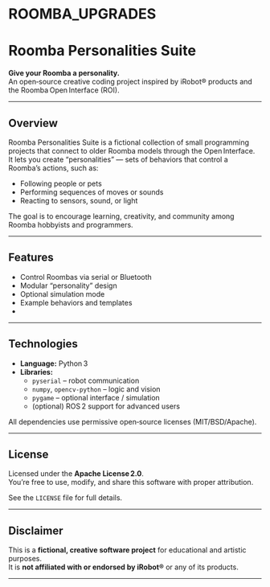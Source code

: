 # ROOMBA_UPGRADES
# Roomba Personalities Suite  
**Give your Roomba a personality.**  
An open‑source creative coding project inspired by iRobot® products and the Roomba Open Interface (ROI).

---

## Overview
Roomba Personalities Suite is a fictional collection of small programming projects that connect to older Roomba models through the Open Interface.  
It lets you create “personalities” — sets of behaviors that control a Roomba’s actions, such as:
- Following people or pets  
- Performing sequences of moves or sounds  
- Reacting to sensors, sound, or light  

The goal is to encourage learning, creativity, and community among Roomba hobbyists and programmers.

---

## Features
- Control Roombas via serial or Bluetooth  
- Modular “personality” design  
- Optional simulation mode  
- Example behaviors and templates
- 
---

## Technologies
- **Language:** Python 3  
- **Libraries:**  
  - `pyserial` – robot communication  
  - `numpy`, `opencv-python` – logic and vision  
  - `pygame` – optional interface / simulation  
  - (optional) ROS 2 support for advanced users  

All dependencies use permissive open‑source licenses (MIT/BSD/Apache).


---

## License
Licensed under the **Apache License 2.0**.  
You’re free to use, modify, and share this software with proper attribution.  

See the `LICENSE` file for full details.  

---

## Disclaimer
This is a **fictional, creative software project** for educational and artistic purposes.  
It is **not affiliated with or endorsed by iRobot®** or any of its products.  

---

